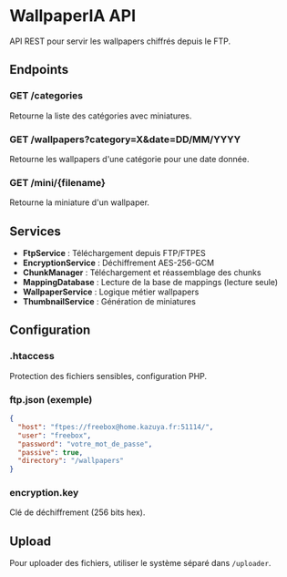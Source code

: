 # WallpaperIA API

API REST pour servir les wallpapers chiffrés depuis le FTP.

## Endpoints

### GET /categories
Retourne la liste des catégories avec miniatures.

### GET /wallpapers?category=X&date=DD/MM/YYYY
Retourne les wallpapers d'une catégorie pour une date donnée.

### GET /mini/{filename}
Retourne la miniature d'un wallpaper.

## Services

- **FtpService** : Téléchargement depuis FTP/FTPES
- **EncryptionService** : Déchiffrement AES-256-GCM
- **ChunkManager** : Téléchargement et réassemblage des chunks
- **MappingDatabase** : Lecture de la base de mappings (lecture seule)
- **WallpaperService** : Logique métier wallpapers
- **ThumbnailService** : Génération de miniatures

## Configuration

### .htaccess
Protection des fichiers sensibles, configuration PHP.

### ftp.json (exemple)
```json
{
  "host": "ftpes://freebox@home.kazuya.fr:51114/",
  "user": "freebox",
  "password": "votre_mot_de_passe",
  "passive": true,
  "directory": "/wallpapers"
}
```

### encryption.key
Clé de déchiffrement (256 bits hex).

## Upload

Pour uploader des fichiers, utiliser le système séparé dans `/uploader`.

